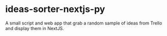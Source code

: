 # ideas-sorter-nextjs-py
A small script and web app that grab a random sample of ideas from Trello and display them in NextJS. 
